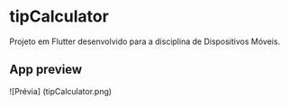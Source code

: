 # tipCalculator

Projeto em Flutter desenvolvido para a disciplina de Dispositivos Móveis.

## App preview

![Prévia] (tipCalculator.png)